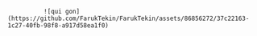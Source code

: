               ![qui gon](https://github.com/FarukTekin/FarukTekin/assets/86856272/37c22163-1c27-40fb-98f8-a917d58ea1f0)
